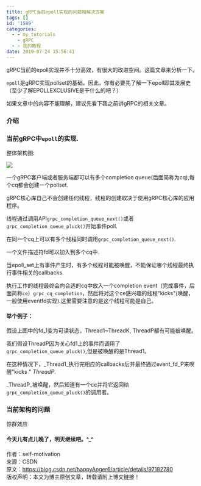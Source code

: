 ```yaml
---
title: gRPC当前epoll实现的问题和解决方案
tags: []
id: '1589'
categories:
  - - my_tutorials
    - gRPC
  - - 我的教程
date: 2019-07-24 15:56:41
---
```


gRPC当前的epoll实现并不十分高效，有很大的改进空间。这篇文章来分析一下。

`epoll`是gRPC实现pollset的基础。因此，你有必要先了解一下epoll即其发展史（至少了解EPOLLEXCLUSIVE是干什么的吧？）

如果文章中的内容不能理解，建议先看下我之前讲gRPC的相关文章。

### 介绍  

### 当前gRPC中`epoll`的实现.  
整体架构图:

![](http://www.anger6.com/wp-content/uploads/2019/07/old_epoll_impl.png)

一个gRPC客户端或者服务端都可以有多个completion queue(后面简称为cq),每个cq都会创建一个pollset.

gRPC核心库自己不会创建任何线程，线程的创建取决于使用gRPC核心库的应用程序。

线程通过调用API`grpc_completion_queue_next()`或者`grpc_completion_queue_pluck()`开始事件poll.

在同一个cq上可以有多个线程同时调用`grpc_completion_queue_next()`.

一个文件描述符fd可以加入到多个cq中.

当epoll\_set上有事件产生时，有多个线程可能被唤醒，不能保证哪个线程最终执行事件相关的callbacks.

执行工作的线程最终会向合适的cq中放入一个completion event（完成事件，后面简称`ce`）`grpc_cq_completion`，然后将对这个ce感兴趣的线程"kicks"(唤醒，一般使用eventfd实现).这里需要注意的是这个线程可能是自己。

#### 举个例子：

  
假设上图中的fd\_1变为可读状态，Thread1~ThreadK, ThreadP都有可能被唤醒。

我们假设ThreadP因为关心fd1上的事件而调用了`grpc_completion_queue_pluck()`,但是被唤醒的是Thread1。

在这种情况下，_Thread1_执行完相应的callbacks后并最终通过event\_fd\_P来唤醒"kicks " _ThreadP_.

_ThreadP_被唤醒，然后知道有一个ce并将它返回给`grpc_completion_queue_pluck()`的调用者。

### 当前架构的问题  
惊群效应

#### 今天儿有点儿晚了，明天继续吧。^\_^

作者：self-motivation  
来源：CSDN  
原文：https://blog.csdn.net/happyAnger6/article/details/97182780  
版权声明：本文为博主原创文章，转载请附上博文链接！